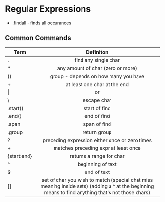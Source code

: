   # Regular Expressions
  
  * .findall - finds all occurances 
  
  
  ## Common Commands
  | Term       | Definiton        |
  | ------------- |:-------------:|
  |. | find any single char|
  |* | any amount of char (zero or more)|
  |()| group - depends on how many you have|
  |+| at least one char at the end|
  | \\| |or |
  |\\ | escape char|
  |.start()|start of find|
  |.end()|end of find|
  |.span| span of find|
  |.group|return group|
  |?|preceding expression either once or zero times|
  |+|matches preceding expr at least once|
  |{start:end}|returns a range for char|
  |^|beginning of text|
  |$|end of text|
  |[]|set of char you wish to match (special chat miss meaning inside sets) (adding a ^ at the beginning means to find anything that's not those chars)|
